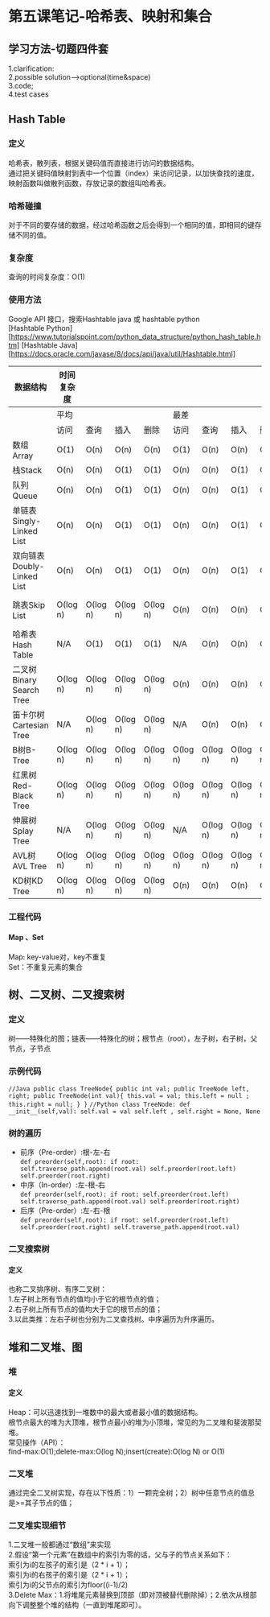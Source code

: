 # 第五课笔记-哈希表、映射和集合
## 学习方法-切题四件套 ##
1.clarification:<br>
2.possible solution-->optional(time&space)<br>
3.code;<br>
4.test cases<br>

## Hash Table ##
### 定义
哈希表，散列表，根据关键码值而直接进行访问的数据结构。<br>
通过把关键码值映射到表中一个位置（index）来访问记录，以加快查找的速度，映射函数叫做散列函数，存放记录的数组叫哈希表。<br>
### 哈希碰撞
对于不同的要存储的数据，经过哈希函数之后会得到一个相同的值，即相同的键存储不同的值。

### 复杂度
查询的时间复杂度：O(1)

### 使用方法
Google API 接口，搜索Hashtable java 或 hashtable python<br>
[Hashtable Python][https://www.tutorialspoint.com/python_data_structure/python_hash_table.htm]
[Hashtable Java][https://docs.oracle.com/javase/8/docs/api/java/util/Hashtable.html]

| 数据结构                   | 时间复杂度    |          |          |          |          |          |          |          | 空间复杂度      |
| ----------------------| -------- | -------- | -------- | -------- | -------- | -------- | -------- | -------- | ---------- |
|                        | 平均       |          |          |          | 最差       |          |          |          |            |
|                        | 访问       | 查询       | 插入       | 删除       | 访问       | 查询       | 插入       | 删除       |            |
| 数组Array                | O(1) | O(n)     | O(n)     | O(n)     | O(1)     | O(n)     | O(n)     | O(n)     | O(n)       |
| 栈Stack                 | O(n)     | O(n)     | O(1)     | O(1)     | O(n)     | O(n)     | O(1)     | O(1)     | O(n)       |
| 队列Queue                | O(n)     | O(n)     | O(1)     | O(1)     | O(n)     | O(n)     | O(1)     | O(1)     | O(n)       |
| 单链表Singly-Linked List  | O(n)     | O(n)     | O(1)     | O(1)     | O(n)     | O(n)     | O(1)     | O(1)     | O(n)       |
| 双向链表Doubly-Linked List | O(n)     | O(n)     | O(1)     | O(1)     | O(n)     | O(n)     | O(1)     | O(1)     | O(n)       |
| 跳表Skip List            | O(log n) | O(log n) | O(log n) | O(log n) | O(n)     | O(n)     | O(n)     | O(n)     | O(n log n) |
| 哈希表Hash Table          | N/A      | O(1)     | O(1)     | O(1)     | N/A      | O(n)     | O(n)     | O(n)     | O(n)       |
| 二叉树Binary Search Tree  | O(log n) | O(log n) | O(log n) | O(log n) | O(n)     | O(n)     | O(n)     | O(n)     | O(n)       |
| 笛卡尔树Cartesian   Tree   | N/A      | O(log n) | O(log n) | O(log n) | N/A      | O(n)     | O(n)     | O(n)     | O(n)       |
| B树B-Tree               | O(log n) | O(log n) | O(log n) | O(log n) | O(log n) | O(log n) | O(log n) | O(log n) | O(n)       |
| 红黑树Red-Black Tree      | O(log n) | O(log n) | O(log n) | O(log n) | O(log n) | O(log n) | O(log n) | O(log n) | O(n)       |
| 伸展树Splay Tree          | N/A      | O(log n) | O(log n) | O(log n) | N/A      | O(log n) | O(log n) | O(log n) | O(n)       |
| AVL树AVL Tree           | O(log n) | O(log n) | O(log n) | O(log n) | O(log n) | O(log n) | O(log n) | O(log n) | O(n)       |
| KD树KD Tree             | O(log n) | O(log n) | O(log n) | O(log n) | O(n)     | O(n)     | O(n)     | O(n)     | O(n)       |

### 工程代码
#### Map	、Set
Map: key-value对，key不重复<br>
Set：不重复元素的集合

## 树、二叉树、二叉搜索树
### 定义
树——特殊化的图；链表——特殊化的树；根节点（root），左子树，右子树，父节点，子节点
### 示例代码
`
//Java
public class TreeNode{
	public int val;
	public TreeNode left, right;
	public TreeNode(int val){
	this.val = val;
	this.left = null ;
	this.right = null;
	}
}
`
`
//Python
class TreeNode:
	def __init__(self,val):
		self.val = val
		self.left , self.right = None, None
`

### 树的遍历
* 前序（Pre-order）:根-左-右<br>
`
def preorder(self,root):
	if root:
		self.traverse_path.append(root.val)
		self.preorder(root.left)
		self.preorder(root.right)
`
* 中序（In-order）:左-根-右<br>
`
def preorder(self,root):
	if root:
		self.preorder(root.left)
		self.traverse_path.append(root.val)
		self.preorder(root.right)
`
* 后序（Pre-order）:左-右-根<br>
`
def preorder(self,root):
	if root:
		self.preorder(root.left)
		self.preorder(root.right)
		self.traverse_path.append(root.val)
`

### 二叉搜索树
#### 定义
也称二叉排序树、有序二叉树：<br>1.左子树上所有节点的值均小于它的根节点的值；<br>2.右子树上所有节点的值均大于它的根节点的值；<br>3.以此类推：左右子树也分别为二叉查找树。中序遍历为升序遍历。

## 堆和二叉堆、图
### 堆
#### 定义
Heap：可以迅速找到一堆数中的最大或者最小值的数据结构。<br>
根节点最大的堆为大顶堆，根节点最小的堆为小顶堆，常见的为二叉堆和斐波那契堆。<br>
常见操作（API）：<br>
find-max:O(1);delete-max:O(log N);insert(create):O(log N) or O(1)
### 二叉堆
通过完全二叉树实现，存在以下性质：1）一颗完全树；2）树中任意节点的值总是>=其子节点的值；<br>
### 二叉堆实现细节
1.二叉堆一般都通过“数组”来实现<br>
2.假设“第一个元素”在数组中的索引为零的话，父与子的节点关系如下：<br>
 索引为i的左孩子的索引是（2 * i + 1）；<br>
 索引为i的右孩子的索引是（2 * i + 1）；<br>
 索引为i的父节点的索引为floor((i-1)/2)<br>
3.Delete Max：1.将堆尾元素替换到顶部（即对顶被替代删除掉）；2.依次从根部向下调整整个堆的结构（一直到堆尾即可）。

